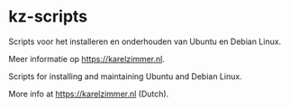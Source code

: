 # kz-scripts
Scripts voor het installeren en onderhouden van Ubuntu en Debian Linux.

Meer informatie op https://karelzimmer.nl.

Scripts for installing and maintaining Ubuntu and Debian Linux.

More info at https://karelzimmer.nl (Dutch).
